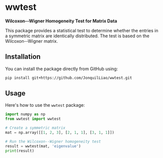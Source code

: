 # wwtest

**Wilcoxon--Wigner Homogeneity Test for Matrix Data**

This package provides a statistical test to determine whether the entries in a symmetric matrix are identically distributed. The test is based on the Wilcoxon--Wigner matrix.

## Installation

You can install the package directly from GitHub using:

```bash
pip install git+https://github.com/JonquilLiao/wwtest.git
```

## Usage

Here's how to use the `wwtest` package:

```python
import numpy as np
from wwtest import wwtest

# Create a symmetric matrix
mat = np.array([[1, 2, 3], [2, 1, 1], [3, 1, 1]])

# Run the Wilcoxon--Wigner homogeneity test
result = wwtest(mat, 'eigenvalue')
print(result)
```

